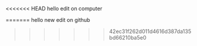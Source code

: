 <<<<<<< HEAD
hello edit on computer

=======
hello new edit on github
>>>>>>> 42ec31f262d011d4616d387da135bd66210ba5e0

